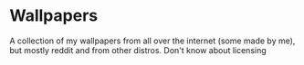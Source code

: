 # Wallpapers
A collection of my wallpapers from all over the internet (some made by me), but mostly reddit and from other distros. Don't know about licensing
